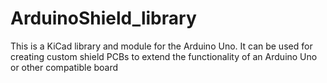 ArduinoShield_library
=====================

This is a KiCad library and module for the Arduino Uno. It can be used
for creating custom shield PCBs to extend the functionality of an 
Arduino Uno or other compatible board
